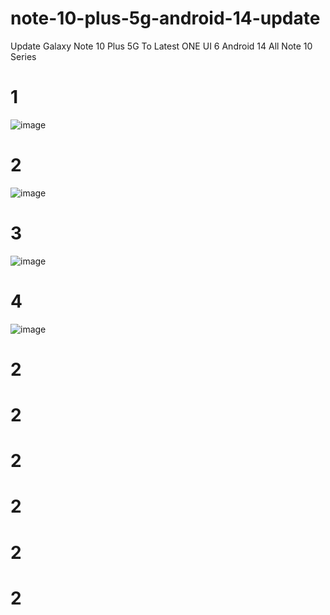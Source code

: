 # note-10-plus-5g-android-14-update
Update Galaxy Note 10 Plus 5G To Latest ONE UI 6 Android 14 All Note 10 Series


# 1
![image](https://github.com/user-attachments/assets/60e51aea-bac7-43ad-a091-91d3c2602d04)



# 2
![image](https://github.com/user-attachments/assets/04a2bc3a-8ab4-4dfd-a3e0-bb141e16f1df)

# 3
![image](https://github.com/user-attachments/assets/f2db2ce3-004d-4b81-b8ad-9cffafb1d062)

# 4
![image](https://github.com/user-attachments/assets/dc97c552-a9a7-43c7-93f4-09a10cf1ffca)

# 2

# 2

# 2

# 2

# 2

# 2
